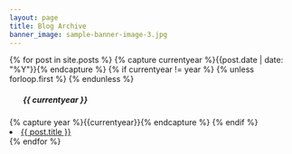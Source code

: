 ```yaml
---
layout: page
title: Blog Archive
banner_image: sample-banner-image-3.jpg
---
```


<div>
  {% for post in site.posts %}
    {% capture currentyear %}{{post.date | date: "%Y"}}{% endcapture %}
      {% if currentyear != year %}
        {% unless forloop.first %}
        {% endunless %}
        <ul>
          <h5>{{ currentyear }}</h5>
        </ul>
        {% capture year %}{{currentyear}}{% endcapture %} 
      {% endif %}
      <li><a href="{{ post.url | prepend: site.baseurl }}">{{ post.title }}</a></li>
  {% endfor %}
</div>